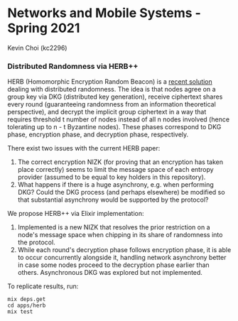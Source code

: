 # Networks and Mobile Systems - Spring 2021
Kevin Choi (kc2296)

### Distributed Randomness via HERB++
HERB (Homomorphic Encryption Random Beacon) is a [recent solution](https://eprint.iacr.org/2019/1320.pdf) dealing with distributed randomness. The idea is that nodes agree on a group key via DKG (distributed key generation), receive ciphertext shares every round (guaranteeing randomness from an information theoretical perspective), and decrypt the implicit group ciphertext in a way that requires threshold t number of nodes instead of all n nodes involved (hence tolerating up to n - t Byzantine nodes). These phases correspond to DKG phase, encryption phase, and decryption phase, respectively.

There exist two issues with the current HERB paper:
1. The correct encryption NIZK (for proving that an encryption has taken place correctly) seems to limit the message space of each entropy provider (assumed to be equal to key holders in this repository).
2. What happens if there is a huge asynchrony, e.g. when performing DKG? Could the DKG process (and perhaps elsewhere) be modified so that substantial asynchrony would be supported by the protocol?

We propose HERB++ via Elixir implementation:
1. Implemented is a new NIZK that resolves the prior restriction on a node's message space when chipping in its share of randomness into the protocol.
2. While each round's decryption phase follows encryption phase, it is able to occur concurrently alongside it, handling network asynchrony better in case some nodes proceed to the decryption phase earlier than others. Asynchronous DKG was explored but not implemented.

To replicate results, run:
```
mix deps.get
cd apps/herb
mix test
```